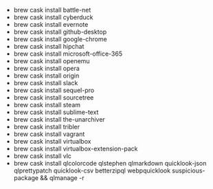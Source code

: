 * brew cask install battle-net
* brew cask install cyberduck
* brew cask install evernote
* brew cask install github-desktop
* brew cask install google-chrome
* brew cask install hipchat
* brew cask install microsoft-office-365
* brew cask install openemu
* brew cask install opera
* brew cask install origin
* brew cask install slack
* brew cask install sequel-pro
* brew cask install sourcetree
* brew cask install steam
* brew cask install sublime-text
* brew cask install the-unarchiver
* brew cask install tribler
* brew cask install vagrant
* brew cask install virtualbox
* brew cask install virtualbox-extension-pack
* brew cask install vlc
* brew cask install qlcolorcode qlstephen qlmarkdown quicklook-json qlprettypatch quicklook-csv betterzipql webpquicklook suspicious-package && qlmanage -r


